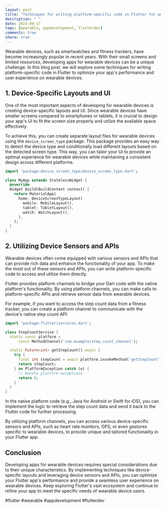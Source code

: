 ```yaml
---
layout: post
title: "Techniques for writing platform-specific code in Flutter for wearable devices."
description: " "
date: 2023-09-17
tags: [wearable, appdevelopment, flutterdev]
comments: true
share: true
---
```


Wearable devices, such as smartwatches and fitness trackers, have become increasingly popular in recent years. With their small screens and limited resources, developing apps for wearable devices can be a unique challenge. In this blog post, we will explore some techniques for writing platform-specific code in Flutter to optimize your app's performance and user experience on wearable devices.

## 1. Device-Specific Layouts and UI

One of the most important aspects of developing for wearable devices is creating device-specific layouts and UI. Since wearable devices have smaller screens compared to smartphones or tablets, it is crucial to design your app's UI to fit the screen size properly and utilize the available space effectively.

To achieve this, you can create separate layout files for wearable devices using the `device_screen_type` package. This package provides an easy way to detect the device type and conditionally load different layouts based on the detected screen type. This way, you can tailor your UI to provide an optimal experience for wearable devices while maintaining a consistent design across different platforms.

```dart
import 'package:device_screen_type/device_screen_type.dart';

class MyApp extends StatelessWidget {
  @override
  Widget build(BuildContext context) {
    return MaterialApp(
      home: DeviceScreenTypeLayout(
        mobile: MobileLayout(),
        tablet: TabletLayout(),
        watch: WatchLayout(),
      ),
    );
  }
}
```

## 2. Utilizing Device Sensors and APIs

Wearable devices often come equipped with various sensors and APIs that can provide rich data and enhance the functionality of your app. To make the most out of these sensors and APIs, you can write platform-specific code to access and utilize them directly.

Flutter provides platform channels to bridge your Dart code with the native platform's functionality. By using platform channels, you can make calls to platform-specific APIs and retrieve sensor data from wearable devices.

For example, if you want to access the step count data from a fitness tracker, you can create a platform channel to communicate with the device's native step count API:

```dart
import 'package:flutter/services.dart';

class StepCountService {
  static const platform =
      const MethodChannel('com.example/step_count_channel');

  static Future<int> getStepCount() async {
    try {
      final int stepCount = await platform.invokeMethod('getStepCount');
      return stepCount;
    } on PlatformException catch (e) {
      // Handle platform exceptions
      return 0;
    }
  }
}

```

In the native platform code (e.g., Java for Android or Swift for iOS), you can implement the logic to retrieve the step count data and send it back to the Flutter code for further processing.

By utilizing platform channels, you can access various device-specific sensors and APIs, such as heart rate monitors, GPS, or even gestures specific to wearable devices, to provide unique and tailored functionality in your Flutter app.

## Conclusion

Developing apps for wearable devices requires special considerations due to their unique characteristics. By implementing techniques like device-specific layouts and leveraging device sensors and APIs, you can optimize your Flutter app's performance and provide a seamless user experience on wearable devices. Keep exploring Flutter's vast ecosystem and continue to refine your app to meet the specific needs of wearable device users.

#flutter #wearable #appdevelopment #flutterdev